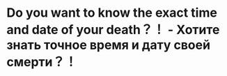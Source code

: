 # Do you want to know the exact time and date of your death？！ - Хотите знать точное время и дату своей смерти？！

